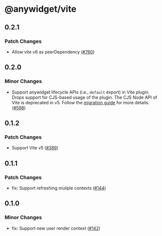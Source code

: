 # @anywidget/vite

## 0.2.1

### Patch Changes

- Allow vite v6 as peerDependency ([#760](https://github.com/manzt/anywidget/pull/760))

## 0.2.0

### Minor Changes

- Support anywidget lifecycle APIs (i.e., `default` export) in Vite plugin. Drops support for CJS-based usage of the plugin. The CJS Node API of Vite is deprecated in v5. Follow the [migration guide](https://vitejs.dev/guide/migration#deprecate-cjs-node-api) for more details. ([#598](https://github.com/manzt/anywidget/pull/598))

## 0.1.2

### Patch Changes

- Support Vite v5 ([#389](https://github.com/manzt/anywidget/pull/389))

## 0.1.1

### Patch Changes

- fix: Support refreshing muliple contexts ([#144](https://github.com/manzt/anywidget/pull/144))

## 0.1.0

### Minor Changes

- fix: Support new user render context ([#142](https://github.com/manzt/anywidget/pull/142))
